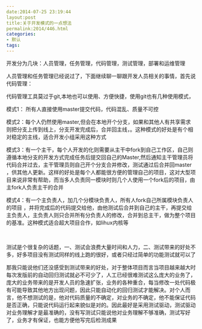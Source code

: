 ```yaml
---
date:2014-07-25 23:19:44
layout:post
title:关于开发模式的一点想法
permalink:2014/446.html
categories:
- 默认
tags:
---
```



<p> 开发分为几块：人员管理，任务管理，代码管理，测试管理，部署和运维管理 </p> 
<p> 人员管理和任务管理已经说过了，下面继续聊一聊跟开发人员相关的事情，首先说代码管理： </p> 
<p> 代码管理工具莫过于git,本地也可以使用、方便快捷，使用git也有几种使用模式， </p> 
<p> 模式1： 所有人直接使用master提交代码，代码混乱、质量不可控 </p> 
<p> 模式2：每个人仍然使用master,但会在本地开个分支，如果和其他人有共享需求则把分支上传到线上，分支开发完成后，合并回主线，。这种模式的好处是有个相对稳定的主线，适合开发小组采用这种方式 </p> 
<p> 模式3：有一个主干，每个人开发的化则需要从主干中fork到自己工作区，自己则遵循本地分支的开发方式完成任务后提交回自己的Master,然后通知主干管理员将代码合并过去，主干管理员则自己开个分支合并修改，测试通过后合并回master ，供其他人更新。这样的好处是每个人都能很方便的管理自己的项目，这对大型项目来说非常有帮助，而当多人负责同一模块时则几个人使用一个fork后的项目，由主fork人负责主干的合并 </p> 
<p> 模式4：有一个主负责人，加几个分模块负责人，所有人fork自己所属模块负责人的项目 ，并将完成后的代码提交给他，由他测试后合并到自己的主干，再提交给主负责人，主负责人则只合并所有分负责人的修改，合并到总主干，做为整个项目的基准。这种模式适合超大项目合作，如lihux内核等 </p> 
<p> <br /> </p> 
<p> 测试是个很复杂的话题，一、测试会浪费大量时间和人力，二、测试带来的好处不多，好多项目没有测试同样的线上跑的很好，或者只经过简单的功能测试就可以了 </p> 
<p> 那我只能说他们还没感受到测试带来的好处，对于整体项目而言当项目越来越大时每次发版前的自动回归测试就必不可少了，人工已经很难测试这么庞大的业务了，庞大的业务带来的是开发人员的急速扩张，业务的各种重合，每当修改一处代码极有可能导致其他地方出现问题，因此只能自动化的回归测试才能解决。对个人而言，他不想测试的是，他对代码质量的不确定，对业务的不确定，他不能保证代码是否正确，只能说代码运行起来貌似是对的。因此最好是采用测试驱动，测试驱动对业务理解才是最准确的，没有写测试只能说他对业务理解不够准确，测试写好了，业务才有保证，也能方便他写完后检测成果 </p>